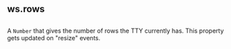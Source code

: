 ## ws.rows

## 

A `Number` that gives the number of rows the TTY currently has. This property
gets updated on "resize" events.